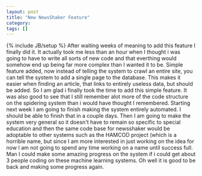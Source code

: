 ```yaml
---
layout: post
title: "New NewsShaker Feature"
category:
tags: []
---
```

{% include JB/setup %}
After waiting weeks of meaning to add this feature I finally did it. It actually took me less than an hour when I thought i was going to have to write all sorts of new code and that everthing would somehow end up being far more complex than I wanted it to be.     Simple feature added, now instead of telling the system to crawl an entire site, you can tell the system to add a single page to the database. This makes it easier when finding an article, that links to entirely useless data, but should be added. So I am glad i finally took the time to add this simple feature. It was also good to see that I still remember alot more of the code structure on the spidering system than i would have thought I remembered.    Starting next week I am going to finish making the system entirely automated. I should be able to finish that in a couple days. Then I am going to make the system very general so it doesn't have to remain so specific to special education and then the same code base for newsshaker would be adoptable to other systems such as the HAMCOD project (which is a horrible name, but since I am more interested in just working on the idea for now I am not going to spend any time working on a name until success full. Man I could make some amazing progress on the system if i could get about 3 people coding on these machine learning systems. Oh well it is good to be back and making some progress again.